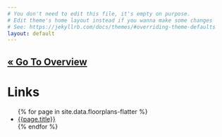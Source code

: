 ```yaml
---
# You don't need to edit this file, it's empty on purpose.
# Edit theme's home layout instead if you wanna make some changes
# See: https://jekyllrb.com/docs/themes/#overriding-theme-defaults
layout: default
---
```

<h2><a href="index.html">&laquo; Go To Overview</a></h2>

# Links
<ul>
{% for page in site.data.floorplans-flatter %}
<li><a href="{{ page.title | datapage_url: 'pages' }}">{{page.title}}</a></li>
{% endfor %}
</ul>
